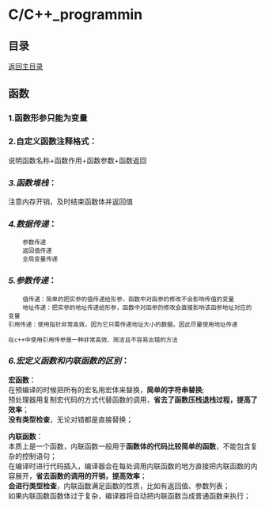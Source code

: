 # C/C++_programmin

## 目录
[返回主目录](https://github.com/NightBonsai/C-C-_programming/blob/main/README.md)

## 函数

### 1.函数形参只能为变量

### 2.自定义函数注释格式：
说明函数名称+函数作用+函数参数+函数返回

### *3.函数堆栈*：
注意内存开销，及时结束函数体并返回值

### *4.数据传递*：

		参数传递
		返回值传递
		全局变量传递

### *5.参数传递*：

		值传递：简单的把实参的值传递给形参，函数中对函参的修改不会影响传值的变量
		地址传递：把实参的地址传递给形参，函数中对函参的修改会直接影响该函参地址对应的变量
    引用传递：使用指针非常高效，因为它只需传递地址大小的数据。因此尽量使用地址传递
    
    在c++中使用引用传参是一种非常高效、简洁且不容易出错的方法

### *6.宏定义函数和内联函数的区别*：
		
**宏函数**：<br>
在预编译的时候把所有的宏名用宏体来替换，**简单的字符串替换**;<br>
预处理器用复制宏代码的方式代替函数的调用，**省去了函数压栈退栈过程，提高了效率**；<br>
**没有类型检查**，无论对错都是直接替换；<br>

**内联函数**：<br>
本质上是一个函数，内联函数一般用于**函数体的代码比较简单的函数**，不能包含复杂的控制语句；<br>
在编译时进行代码插入，编译器会在每处调用内联函数的地方直接把内联函数的内容展开，**省去函数的调用的开销，提高效率**；<br>
**会进行类型检查**，内联函数满足函数的性质，比如有返回值、参数列表；<br>
如果内联函数函数体过于复杂，编译器将自动把内联函数当成普通函数来执行；<br>
